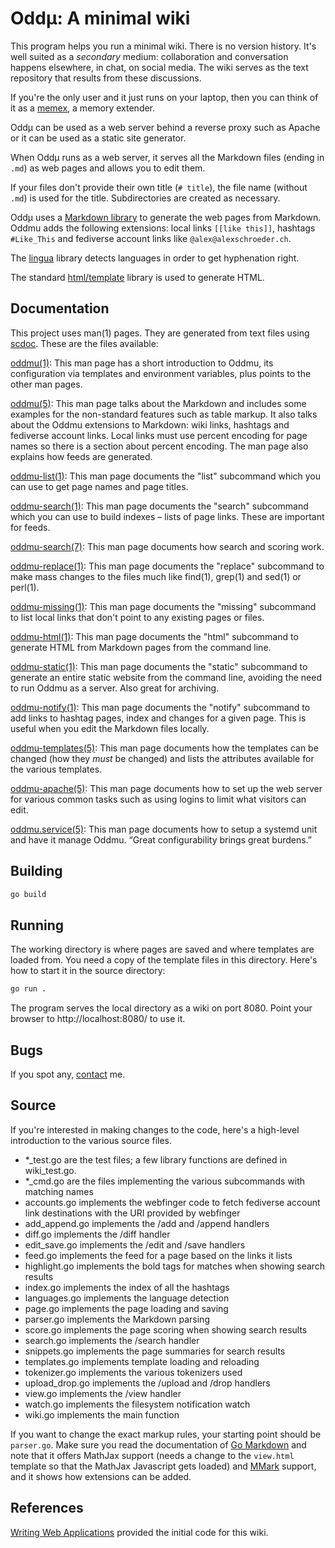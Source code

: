# Oddµ: A minimal wiki

This program helps you run a minimal wiki. There is no version
history. It's well suited as a *secondary* medium: collaboration and
conversation happens elsewhere, in chat, on social media. The wiki
serves as the text repository that results from these discussions.

If you're the only user and it just runs on your laptop, then you can
think of it as a [memex](https://en.wikipedia.org/wiki/Memex), a
memory extender.

Oddµ can be used as a web server behind a reverse proxy such as Apache
or it can be used as a static site generator.

When Oddµ runs as a web server, it serves all the Markdown files
(ending in `.md`) as web pages and allows you to edit them.

If your files don't provide their own title (`# title`), the file name
(without `.md`) is used for the title. Subdirectories are created as
necessary.

Oddµ uses a [Markdown library](https://github.com/gomarkdown/markdown)
to generate the web pages from Markdown. Oddmu adds the following
extensions: local links `[[like this]]`, hashtags `#Like_This` and
fediverse account links like `@alex@alexschroeder.ch`.

The [lingua](https://github.com/pemistahl/lingua-go) library detects
languages in order to get hyphenation right.

The standard [html/template](https://pkg.go.dev/html/template) library
is used to generate HTML.

## Documentation

This project uses man(1) pages. They are generated from text files
using [scdoc](https://git.sr.ht/~sircmpwn/scdoc). These are the files
available:

[oddmu(1)](/oddmu.git/blob/main/man/oddmu.1.txt): This man page has a
short introduction to Oddmu, its configuration via templates and
environment variables, plus points to the other man pages.

[oddmu(5)](/oddmu.git/blob/main/man/oddmu.5.txt): This man page talks
about the Markdown and includes some examples for the non-standard
features such as table markup. It also talks about the Oddmu
extensions to Markdown: wiki links, hashtags and fediverse account
links. Local links must use percent encoding for page names so there
is a section about percent encoding. The man page also explains how
feeds are generated.

[oddmu-list(1)](/oddmu.git/blob/main/man/oddmu-list.1.txt): This man
page documents the "list" subcommand which you can use to get page
names and page titles.

[oddmu-search(1)](/oddmu.git/blob/main/man/oddmu-search.1.txt): This
man page documents the "search" subcommand which you can use to build
indexes – lists of page links. These are important for feeds.

[oddmu-search(7)](/oddmu.git/blob/main/man/oddmu-search.7.txt): This
man page documents how search and scoring work.

[oddmu-replace(1)](/oddmu.git/blob/main/man/oddmu-replace.1.txt): This
man page documents the "replace" subcommand to make mass changes to
the files much like find(1), grep(1) and sed(1) or perl(1).

[oddmu-missing(1)](/oddmu.git/blob/main/man/oddmu-missing.1.txt): This
man page documents the "missing" subcommand to list local links that
don't point to any existing pages or files.

[oddmu-html(1)](/oddmu.git/blob/main/man/oddmu-html.1.txt): This man
page documents the "html" subcommand to generate HTML from Markdown
pages from the command line.

[oddmu-static(1)](/oddmu.git/blob/main/man/oddmu-static.1.txt): This
man page documents the "static" subcommand to generate an entire
static website from the command line, avoiding the need to run Oddmu
as a server. Also great for archiving.

[oddmu-notify(1)](/oddmu.git/blob/main/man/oddmu-notify.1.txt): This
man page documents the "notify" subcommand to add links to hashtag
pages, index and changes for a given page. This is useful when you
edit the Markdown files locally.

[oddmu-templates(5)](/oddmu.git/blob/main/man/oddmu-templates.5.txt):
This man page documents how the templates can be changed (how they
*must* be changed) and lists the attributes available for the various
templates.

[oddmu-apache(5)](/oddmu.git/blob/main/man/oddmu-apache.5.txt): This
man page documents how to set up the web server for various common
tasks such as using logins to limit what visitors can edit.

[oddmu.service(5)](/oddmu.git/blob/main/man/oddmu.service.5.txt): This
man page documents how to setup a systemd unit and have it manage
Oddmu. “Great configurability brings great burdens.”

## Building

```sh
go build
```

## Running

The working directory is where pages are saved and where templates are
loaded from. You need a copy of the template files in this directory.
Here's how to start it in the source directory:

```sh
go run .
```

The program serves the local directory as a wiki on port 8080. Point
your browser to http://localhost:8080/ to use it.

## Bugs

If you spot any, [contact](https://alexschroeder.ch/wiki/Contact) me.

## Source

If you're interested in making changes to the code, here's a
high-level introduction to the various source files.

- *_test.go are the test files; a few library functions are defined in
  wiki_test.go.
- *_cmd.go are the files implementing the various subcommands with
  matching names
- accounts.go implements the webfinger code to fetch fediverse account
  link destinations with the URI provided by webfinger
- add_append.go implements the /add and /append handlers
- diff.go implements the /diff handler
- edit_save.go implements the /edit and /save handlers
- feed.go implements the feed for a page based on the links it lists
- highlight.go implements the bold tags for matches when showing
  search results
- index.go implements the index of all the hashtags
- languages.go implements the language detection
- page.go implements the page loading and saving
- parser.go implements the Markdown parsing
- score.go implements the page scoring when showing search results
- search.go implements the /search handler
- snippets.go implements the page summaries for search results
- templates.go implements template loading and reloading
- tokenizer.go implements the various tokenizers used
- upload_drop.go implements the /upload and /drop handlers
- view.go implements the /view handler
- watch.go implements the filesystem notification watch
- wiki.go implements the main function

If you want to change the exact markup rules, your starting point
should be `parser.go`. Make sure you read the documentation of [Go
Markdown](https://github.com/gomarkdown/markdown) and note that it
offers MathJax support (needs a change to the `view.html` template so
that the MathJax Javascript gets loaded) and
[MMark](https://mmark.miek.nl/post/syntax/) support, and it shows how
extensions can be added.

## References

[Writing Web Applications](https://golang.org/doc/articles/wiki/)
provided the initial code for this wiki.

